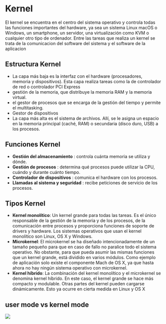 # Kernel 

El kernel se encuentra en el centro del sistema operativo y controla todas las funciones importantes del hardware, ya sea un sistema Linux macOS o Windows, un smartphone, un servidor, una virtualización como KVM o cualquier otro tipo de ordenador.
Entre las tareas que realiza un kernel se trata de la comunicacion del software del sistema y el software de la aplicacion 

## Estructura Kernel 
 - La capa más baja es la interfaz con el hardware (procesadores, memoria y dispositivos). Esta capa realiza tareas como la de controlador de red o controlador PCI Express
 - gestión de la memoria, que distribuye la memoria RAM y la memoria virtual.
 - el gestor de procesos que se encarga de la gestión del tiempo y permite el multitasking.
 - Gestor de dispositivos 
 - La capa más alta es el sistema de archivos. Allí, se le asigna un espacio en la memoria principal (caché, RAM) o secundaria (disco duro, USB) a los procesos.

## Funciones Kernel 
 - **Gestión del almacenamiento** : controla cuánta memoria se utiliza y dónde.
 - **Gestión de procesos** : determina qué procesos puede utilizar la CPU, cuándo y durante cuánto tiempo.
 - **Controlador de dispositivos** : comunica el hardware con los procesos.
 - **Llamadas al sistema y seguridad** : recibe peticiones de servicio de los procesos.

## Tipos Kernel 
 - **Kernel monolítico**: Un kernel grande para todas las tareas. Es el único responsable de la gestión de la memoria y de los procesos, de la comunicación entre procesos y proporciona funciones de soporte de drivers y hardware. Los sistemas operativos que usan el kernel monolítico son Linux, OS X y Windows.
 - **Microkernel**: El microkernel se ha diseñado intencionadamente de un tamaño pequeño para que en caso de fallo no paralice todo el sistema operativo. No obstante, para que pueda asumir las mismas funciones que un kernel grande, está dividido en varios módulos. Como ejemplo de aplicación solo existe el componente Mach de OS X, ya que hasta ahora no hay ningún sistema operativo con microkernel.
 - **Kernel híbrido**: La combinación del kernel monolítico y el microkernel se denomina kernel híbrido. En este caso, el kernel grande se hace más compacto y modulable. Otras partes del kernel pueden cargarse dinámicamente. Esto ya ocurre en cierta medida en Linux y OS X

## user mode vs kernel mode 
![](https://i0.wp.com/www.differencebetween.com/wp-content/uploads/2017/12/Difference-Between-User-Mode-and-Kernel-Mode-fig-1.png?w=442&ssl=1)
